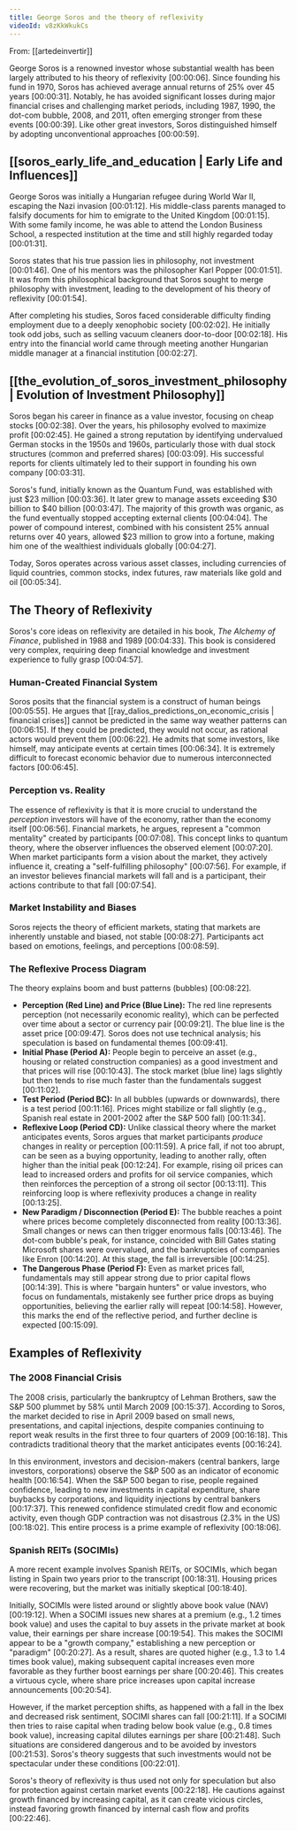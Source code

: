 ```yaml
---
title: George Soros and the theory of reflexivity
videoId: v8zKkWkukCs
---
```


From: [[artedeinvertir]] <br/> 

George Soros is a renowned investor whose substantial wealth has been largely attributed to his theory of reflexivity <a class="yt-timestamp" data-t="00:00:06">[00:00:06]</a>. Since founding his fund in 1970, Soros has achieved average annual returns of 25% over 45 years <a class="yt-timestamp" data-t="00:00:31">[00:00:31]</a>. Notably, he has avoided significant losses during major financial crises and challenging market periods, including 1987, 1990, the dot-com bubble, 2008, and 2011, often emerging stronger from these events <a class="yt-timestamp" data-t="00:00:39">[00:00:39]</a>. Like other great investors, Soros distinguished himself by adopting unconventional approaches <a class="yt-timestamp" data-t="00:00:59">[00:00:59]</a>.

## [[soros_early_life_and_education | Early Life and Influences]]

George Soros was initially a Hungarian refugee during World War II, escaping the Nazi invasion <a class="yt-timestamp" data-t="00:01:12">[00:01:12]</a>. His middle-class parents managed to falsify documents for him to emigrate to the United Kingdom <a class="yt-timestamp" data-t="00:01:15">[00:01:15]</a>. With some family income, he was able to attend the London Business School, a respected institution at the time and still highly regarded today <a class="yt-timestamp" data-t="00:01:31">[00:01:31]</a>.

Soros states that his true passion lies in philosophy, not investment <a class="yt-timestamp" data-t="00:01:46">[00:01:46]</a>. One of his mentors was the philosopher Karl Popper <a class="yt-timestamp" data-t="00:01:51">[00:01:51]</a>. It was from this philosophical background that Soros sought to merge philosophy with investment, leading to the development of his theory of reflexivity <a class="yt-timestamp" data-t="00:01:54">[00:01:54]</a>.

After completing his studies, Soros faced considerable difficulty finding employment due to a deeply xenophobic society <a class="yt-timestamp" data-t="00:02:02">[00:02:02]</a>. He initially took odd jobs, such as selling vacuum cleaners door-to-door <a class="yt-timestamp" data-t="00:02:18">[00:02:18]</a>. His entry into the financial world came through meeting another Hungarian middle manager at a financial institution <a class="yt-timestamp" data-t="00:02:27">[00:02:27]</a>.

## [[the_evolution_of_soros_investment_philosophy | Evolution of Investment Philosophy]]

Soros began his career in finance as a value investor, focusing on cheap stocks <a class="yt-timestamp" data-t="00:02:38">[00:02:38]</a>. Over the years, his philosophy evolved to maximize profit <a class="yt-timestamp" data-t="00:02:45">[00:02:45]</a>. He gained a strong reputation by identifying undervalued German stocks in the 1950s and 1960s, particularly those with dual stock structures (common and preferred shares) <a class="yt-timestamp" data-t="00:02:58">[00:03:09]</a>. His successful reports for clients ultimately led to their support in founding his own company <a class="yt-timestamp" data-t="00:03:31">[00:03:31]</a>.

Soros's fund, initially known as the Quantum Fund, was established with just $23 million <a class="yt-timestamp" data-t="00:03:36">[00:03:36]</a>. It later grew to manage assets exceeding $30 billion to $40 billion <a class="yt-timestamp" data-t="00:03:47">[00:03:47]</a>. The majority of this growth was organic, as the fund eventually stopped accepting external clients <a class="yt-timestamp" data-t="00:03:57">[00:04:04]</a>. The power of compound interest, combined with his consistent 25% annual returns over 40 years, allowed $23 million to grow into a fortune, making him one of the wealthiest individuals globally <a class="yt-timestamp" data-t="00:04:07">[00:04:27]</a>.

Today, Soros operates across various asset classes, including currencies of liquid countries, common stocks, index futures, raw materials like gold and oil <a class="yt-timestamp" data-t="00:05:25">[00:05:34]</a>.

## The Theory of Reflexivity

Soros's core ideas on reflexivity are detailed in his book, *The Alchemy of Finance*, published in 1988 and 1989 <a class="yt-timestamp" data-t="00:04:27">[00:04:33]</a>. This book is considered very complex, requiring deep financial knowledge and investment experience to fully grasp <a class="yt-timestamp" data-t="00:04:50">[00:04:57]</a>.

### Human-Created Financial System
Soros posits that the financial system is a construct of human beings <a class="yt-timestamp" data-t="00:05:53">[00:05:55]</a>. He argues that [[ray_dalios_predictions_on_economic_crisis | financial crises]] cannot be predicted in the same way weather patterns can <a class="yt-timestamp" data-t="00:05:58">[00:06:15]</a>. If they could be predicted, they would not occur, as rational actors would prevent them <a class="yt-timestamp" data-t="00:06:20">[00:06:22]</a>. He admits that some investors, like himself, may anticipate events at certain times <a class="yt-timestamp" data-t="00:06:28">[00:06:34]</a>. It is extremely difficult to forecast economic behavior due to numerous interconnected factors <a class="yt-timestamp" data-t="00:06:38">[00:06:45]</a>.

### Perception vs. Reality
The essence of reflexivity is that it is more crucial to understand the *perception* investors will have of the economy, rather than the economy itself <a class="yt-timestamp" data-t="00:06:51">[00:06:56]</a>. Financial markets, he argues, represent a "common mentality" created by participants <a class="yt-timestamp" data-t="00:07:02">[00:07:08]</a>. This concept links to quantum theory, where the observer influences the observed element <a class="yt-timestamp" data-t="00:07:14">[00:07:20]</a>. When market participants form a vision about the market, they actively influence it, creating a "self-fulfilling philosophy" <a class="yt-timestamp" data-t="00:07:23">[00:07:56]</a>. For example, if an investor believes financial markets will fall and is a participant, their actions contribute to that fall <a class="yt-timestamp" data-t="00:07:45">[00:07:54]</a>.

### Market Instability and Biases
Soros rejects the theory of efficient markets, stating that markets are inherently unstable and biased, not stable <a class="yt-timestamp" data-t="00:08:22">[00:08:27]</a>. Participants act based on emotions, feelings, and perceptions <a class="yt-timestamp" data-t="00:08:55">[00:08:59]</a>.

### The Reflexive Process Diagram
The theory explains boom and bust patterns (bubbles) <a class="yt-timestamp" data-t="00:08:15">[00:08:22]</a>.
*   **Perception (Red Line) and Price (Blue Line):** The red line represents perception (not necessarily economic reality), which can be perfected over time about a sector or currency pair <a class="yt-timestamp" data-t="00:09:07">[00:09:21]</a>. The blue line is the asset price <a class="yt-timestamp" data-t="00:09:44">[00:09:47]</a>. Soros does not use technical analysis; his speculation is based on fundamental themes <a class="yt-timestamp" data-t="00:09:32">[00:09:41]</a>.
*   **Initial Phase (Period A):** People begin to perceive an asset (e.g., housing or related construction companies) as a good investment and that prices will rise <a class="yt-timestamp" data-t="00:10:10">[00:10:43]</a>. The stock market (blue line) lags slightly but then tends to rise much faster than the fundamentals suggest <a class="yt-timestamp" data-t="00:10:43">[00:11:02]</a>.
*   **Test Period (Period BC):** In all bubbles (upwards or downwards), there is a test period <a class="yt-timestamp" data-t="00:11:07">[00:11:16]</a>. Prices might stabilize or fall slightly (e.g., Spanish real estate in 2001-2002 after the S&P 500 fall) <a class="yt-timestamp" data-t="00:11:22">[00:11:34]</a>.
*   **Reflexive Loop (Period CD):** Unlike classical theory where the market anticipates events, Soros argues that market participants *produce* changes in reality or perception <a class="yt-timestamp" data-t="00:11:41">[00:11:59]</a>. A price fall, if not too abrupt, can be seen as a buying opportunity, leading to another rally, often higher than the initial peak <a class="yt-timestamp" data-t="00:12:11">[00:12:24]</a>. For example, rising oil prices can lead to increased orders and profits for oil service companies, which then reinforces the perception of a strong oil sector <a class="yt-timestamp" data-t="00:12:46">[00:13:11]</a>. This reinforcing loop is where reflexivity produces a change in reality <a class="yt-timestamp" data-t="00:13:22">[00:13:25]</a>.
*   **New Paradigm / Disconnection (Period E):** The bubble reaches a point where prices become completely disconnected from reality <a class="yt-timestamp" data-t="00:13:28">[00:13:36]</a>. Small changes or news can then trigger enormous falls <a class="yt-timestamp" data-t="00:13:42">[00:13:46]</a>. The dot-com bubble's peak, for instance, coincided with Bill Gates stating Microsoft shares were overvalued, and the bankruptcies of companies like Enron <a class="yt-timestamp" data-t="00:13:49">[00:14:20]</a>. At this stage, the fall is irreversible <a class="yt-timestamp" data-t="00:14:22">[00:14:25]</a>.
*   **The Dangerous Phase (Period F):** Even as market prices fall, fundamentals may still appear strong due to prior capital flows <a class="yt-timestamp" data-t="00:14:27">[00:14:39]</a>. This is where "bargain hunters" or value investors, who focus on fundamentals, mistakenly see further price drops as buying opportunities, believing the earlier rally will repeat <a class="yt-timestamp" data-t="00:14:42">[00:14:58]</a>. However, this marks the end of the reflective period, and further decline is expected <a class="yt-timestamp" data-t="00:15:06">[00:15:09]</a>.

## Examples of Reflexivity

### The 2008 Financial Crisis
The 2008 crisis, particularly the bankruptcy of Lehman Brothers, saw the S&P 500 plummet by 58% until March 2009 <a class="yt-timestamp" data-t="00:15:21">[00:15:37]</a>. According to Soros, the market decided to rise in April 2009 based on small news, presentations, and capital injections, despite companies continuing to report weak results in the first three to four quarters of 2009 <a class="yt-timestamp" data-t="00:15:49">[00:16:18]</a>. This contradicts traditional theory that the market anticipates events <a class="yt-timestamp" data-t="00:16:22">[00:16:24]</a>.

In this environment, investors and decision-makers (central bankers, large investors, corporations) observe the S&P 500 as an indicator of economic health <a class="yt-timestamp" data-t="00:16:34">[00:16:54]</a>. When the S&P 500 began to rise, people regained confidence, leading to new investments in capital expenditure, share buybacks by corporations, and liquidity injections by central bankers <a class="yt-timestamp" data-t="00:17:10">[00:17:37]</a>. This renewed confidence stimulated credit flow and economic activity, even though GDP contraction was not disastrous (2.3% in the US) <a class="yt-timestamp" data-t="00:17:40">[00:18:02]</a>. This entire process is a prime example of reflexivity <a class="yt-timestamp" data-t="00:18:04">[00:18:06]</a>.

### Spanish REITs (SOCIMIs)
A more recent example involves Spanish REITs, or SOCIMIs, which began listing in Spain two years prior to the transcript <a class="yt-timestamp" data-t="00:18:09">[00:18:31]</a>. Housing prices were recovering, but the market was initially skeptical <a class="yt-timestamp" data-t="00:18:34">[00:18:40]</a>.

Initially, SOCIMIs were listed around or slightly above book value (NAV) <a class="yt-timestamp" data-t="00:18:56">[00:19:12]</a>. When a SOCIMI issues new shares at a premium (e.g., 1.2 times book value) and uses the capital to buy assets in the private market at book value, their earnings per share increase <a class="yt-timestamp" data-t="00:19:15">[00:19:54]</a>. This makes the SOCIMI appear to be a "growth company," establishing a new perception or "paradigm" <a class="yt-timestamp" data-t="00:20:17">[00:20:27]</a>. As a result, shares are quoted higher (e.g., 1.3 to 1.4 times book value), making subsequent capital increases even more favorable as they further boost earnings per share <a class="yt-timestamp" data-t="00:20:30">[00:20:46]</a>. This creates a virtuous cycle, where share price increases upon capital increase announcements <a class="yt-timestamp" data-t="00:20:48">[00:20:54]</a>.

However, if the market perception shifts, as happened with a fall in the Ibex and decreased risk sentiment, SOCIMI shares can fall <a class="yt-timestamp" data-t="00:20:57">[00:21:11]</a>. If a SOCIMI then tries to raise capital when trading below book value (e.g., 0.8 times book value), increasing capital dilutes earnings per share <a class="yt-timestamp" data-t="00:21:37">[00:21:48]</a>. Such situations are considered dangerous and to be avoided by investors <a class="yt-timestamp" data-t="00:21:51">[00:21:53]</a>. Soros's theory suggests that such investments would not be spectacular under these conditions <a class="yt-timestamp" data-t="00:21:59">[00:22:01]</a>.

Soros's theory of reflexivity is thus used not only for speculation but also for protection against certain market events <a class="yt-timestamp" data-t="00:22:15">[00:22:18]</a>. He cautions against growth financed by increasing capital, as it can create vicious circles, instead favoring growth financed by internal cash flow and profits <a class="yt-timestamp" data-t="00:22:36">[00:22:46]</a>.